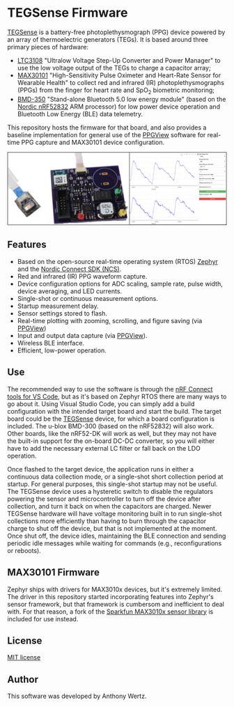 # TEGSense Firmware

[TEGSense](https://github.com/TEGSense/tegsense-hardware) is a battery-free photoplethysmograph (PPG) device powered by an array of thermoelectric generators (TEGs).
It is based around three primary pieces of hardware:

- [LTC3108](https://www.analog.com/en/products/ltc3108.html) "Ultralow Voltage Step-Up Converter and Power Manager" to use the low voltage output of the TEGs to charge a capacitor array;
- [MAX30101](https://www.analog.com/en/products/max30101.html) "High-Sensitivity Pulse Oximeter and Heart-Rate Sensor for Wearable Health" to collect red and infrared (IR) photoplethysmographs (PPGs) from the finger for heart rate and SpO<sub>2</sub> biometric monitoring;
- [BMD-350](https://www.u-blox.com/en/product/bmd-3035-series-open-cpu) "Stand-alone Bluetooth 5.0 low energy module" (based on the [Nordic nRF52832](https://www.nordicsemi.com/products/nrf52832) ARM processor) for low power device operation and Bluetooth Low Energy (BLE) data telemetry.

This repository hosts the firmware for that board, and also provides a baseline implementation for general use of the [PPGView](https://github.com/TEGSense/ppgview) software for real-time PPG capture and MAX30101 device configuration.

![Interface screenshot](screenshot.jpg "PPGView web interface")

## Features

- Based on the open-source real-time operating system (RTOS) [Zephyr](https://www.zephyrproject.org/) and the [Nordic Connect SDK (NCS)](https://www.nordicsemi.com/Products/Development-software/nrf-connect-sdk).
- Red and infrared (IR) PPG waveform capture.
- Device configuration options for ADC scaling, sample rate, pulse width, device averaging, and LED currents.
- Single-shot or continuous measurement options.
- Startup measurement delay.
- Sensor settings stored to flash.
- Real-time plotting with zooming, scrolling, and figure saving (via [PPGView](https://github.com/TEGSense/ppgview))
- Input and output data capture (via [PPGView](https://github.com/TEGSense/ppgview)).
- Wireless BLE interface.
- Efficient, low-power operation.

## Use

The recommended way to use the software is through the [nRF Connect tools for VS Code](https://www.nordicsemi.com/Products/Development-tools/nRF-Connect-for-VS-Code), but as it's based on Zephyr RTOS there are many ways to go about it.
Using Visual Studio Code, you can simply add a build configuration with the intended target board and start the build.
The target board could be the [TEGSense](https://github.com/TEGSense/tegsense-hardware) device, for which a board configuration is included.
The u-blox BMD-300 (based on the nRF52832) will also work.
Other boards, like the nRF52-DK will work as well, but they may not have the built-in support for the on-board DC-DC converter, so you will either have to add the necessary external LC filter or fall back on the LDO operation.

Once flashed to the target device, the application runs in either a continuous data collection mode, or a single-shot short collection period at startup.
For general purposes, this single-shot startup may not be useful.
The TEGSense device uses a hysteretic switch to disable the regulators powering the sensor and microcontroller to turn off the device after collection, and turn it back on when the capacitors are charged.
Newer TEGSense hardware will have voltage monitoring built in to run single-shot collections more efficiently than having to burn through the capacitor charge to shut off the device, but that is not implemented at the moment.
Once shut off, the device idles, maintaining the BLE connection and sending periodic idle messages while waiting for commands (e.g., reconfigurations or reboots).

## MAX30101 Firmware

Zephyr ships with drivers for MAX3010x devices, but it's extremely limited.
The driver in this repository started incorporating features into Zephyr's sensor framework, but that framework is cumbersom and inefficient to deal with.
For that reason, a fork of the [Sparkfun MAX3010x sensor library](https://github.com/sparkfun/SparkFun_MAX3010x_Sensor_Library) is included for use instead.

## License

[MIT license](LICENSE)

## Author

This software was developed by Anthony Wertz.
